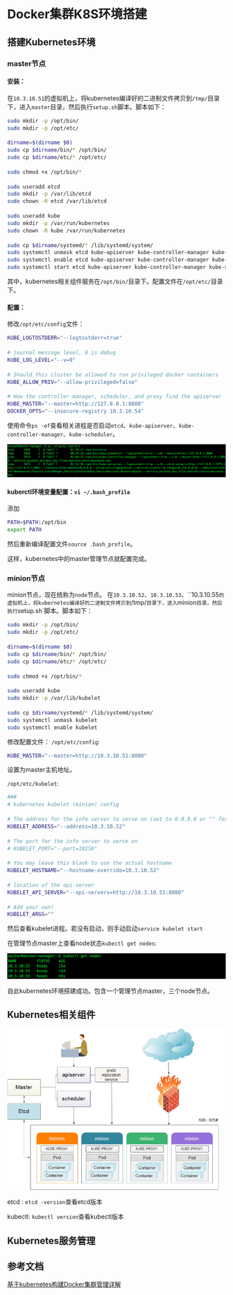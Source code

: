 # Docker集群K8S环境搭建

## 搭建Kubernetes环境

### master节点
#### 安装：
在`10.3.10.51`的虚拟机上，将kubernetes编译好的二进制文件拷贝到`/tmp/`目录下，进入`master`目录，然后执行`setup.sh`脚本。脚本如下：

```bash
sudo mkdir -p /opt/bin/
sudo mkdir -p /opt/etc/

dirname=$(dirname $0)
sudo cp $dirname/bin/* /opt/bin/
sudo cp $dirname/etc/* /opt/etc/

sudo chmod +x /opt/bin/*

sudo useradd etcd
sudo mkdir -p /var/lib/etcd
sudo chown -R etcd /var/lib/etcd

sudo useradd kube
sudo mkdir -p /var/run/kubernetes
sudo chown -R kube /var/run/kubernetes

sudo cp $dirname/systemd/* /lib/systemd/system/
sudo systemctl unmask etcd kube-apiserver kube-controller-manager kube-scheduler
sudo systemctl enable etcd kube-apiserver kube-controller-manager kube-scheduler
sudo systemctl start etcd kube-apiserver kube-controller-manager kube-schedule
```

其中，kubernetes相关组件服务在`/opt/bin/`目录下。配置文件在`/opt/etc/`目录下。

#### 配置：
修改`/opt/etc/config`文件：

```bash
KUBE_LOGTOSTDERR="--logtostderr=true"

# journal message level, 0 is debug
KUBE_LOG_LEVEL="--v=0"

# Should this cluster be allowed to run privileged docker containers
KUBE_ALLOW_PRIV="--allow-privileged=false"

# How the controller-manager, scheduler, and proxy find the apiserver
KUBE_MASTER="--master=http://127.0.0.1:8080"
DOCKER_OPTS="--insecure-registry 10.3.10.54"
```

使用命令`ps -ef`查看相关进程是否启动`etcd`、`kube-apiserver`、`kube-controller-manager`、`kube-scheduler`。

![](images/10.png)

#### **kuberctl**环境变量配置：`vi ~/.bash_profile`
添加

```bash
PATH=$PATH:/opt/bin
export PATH
```

然后重新编译配置文件`source .bash_profile`。

这样，kubernetes中的master管理节点就配置完成。

### minion节点

minion节点，现在统称为`node`节点。
在`10.3.10.52`、`10.3.10.53`、``10.3.10.55`的虚拟机上，将kubernetes编译好的二进制文件拷贝到`/tmp/`目录下，进入`minion`目录，然后执行`setup.sh`脚本。脚本如下：

```bash
sudo mkdir -p /opt/bin/
sudo mkdir -p /opt/etc/

dirname=$(dirname $0)
sudo cp $dirname/bin/* /opt/bin/
sudo cp $dirname/etc/* /opt/etc/

sudo chmod +x /opt/bin/*

sudo useradd kube
sudo mkdir -p /var/lib/kubelet

sudo cp $dirname/systemd/* /lib/systemd/system/
sudo systemctl unmask kubelet
sudo systemctl enable kubelet
```

修改配置文件：
`/opt/etc/config`:

```bash
KUBE_MASTER="--master=http://10.3.10.51:8080"
```

设置为master主机地址。

`/opt/etc/kubelet`:

```bash
###
# kubernetes kubelet (minion) config

# The address for the info server to serve on (set to 0.0.0.0 or "" for all interfaces)
KUBELET_ADDRESS="--address=10.3.10.52"

# The port for the info server to serve on
# KUBELET_PORT="--port=10250"

# You may leave this blank to use the actual hostname
KUBELET_HOSTNAME="--hostname-override=10.3.10.52"

# location of the api-server
KUBELET_API_SERVER="--api-servers=http://10.3.10.51:8080"

# Add your own!
KUBELET_ARGS=""
```

然后查看kubelet进程。若没有启动，则手动启动`service kubelet start`

在管理节点master上查看node状态`kubectl get nodes`:

![](images/11.png)

自此kubernetes环境搭建成功。包含一个管理节点master，三个node节点。

## Kubernetes相关组件

![](images/9.jpg)

etcd : `etcd -version`查看etcd版本

kubectl: `kubectl version`查看kubectl版本

## Kubernetes服务管理



## 参考文档

[基于kubernetes构建Docker集群管理详解](http://blog.liuts.com/post/247/)